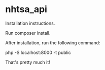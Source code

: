# nhtsa_api
Installation instructions.

Run composer install.


After installation, run the following command:


php -S localhost:8000 -t public



That's pretty much it!
